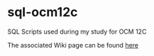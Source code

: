 # sql-ocm12c
SQL Scripts used during my study for OCM 12C

The associated Wiki page can be found [here](https://sites.google.com/site/yetanotherocmoriginal/home/12-ocm)
